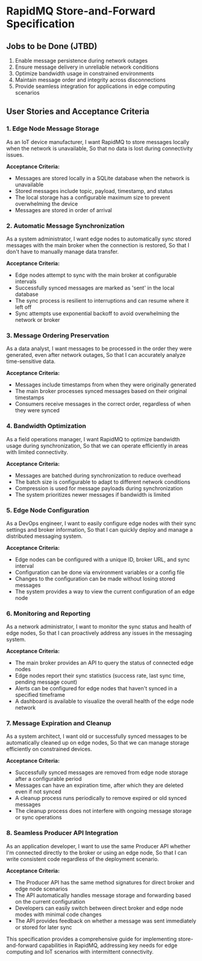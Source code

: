 # RapidMQ Store-and-Forward Specification

## Jobs to be Done (JTBD)

1. Enable message persistence during network outages
2. Ensure message delivery in unreliable network conditions
3. Optimize bandwidth usage in constrained environments
4. Maintain message order and integrity across disconnections
5. Provide seamless integration for applications in edge computing scenarios

## User Stories and Acceptance Criteria

### 1. Edge Node Message Storage

As an IoT device manufacturer,
I want RapidMQ to store messages locally when the network is unavailable,
So that no data is lost during connectivity issues.

**Acceptance Criteria:**
- Messages are stored locally in a SQLite database when the network is unavailable
- Stored messages include topic, payload, timestamp, and status
- The local storage has a configurable maximum size to prevent overwhelming the device
- Messages are stored in order of arrival

### 2. Automatic Message Synchronization

As a system administrator,
I want edge nodes to automatically sync stored messages with the main broker when the connection is restored,
So that I don't have to manually manage data transfer.

**Acceptance Criteria:**
- Edge nodes attempt to sync with the main broker at configurable intervals
- Successfully synced messages are marked as 'sent' in the local database
- The sync process is resilient to interruptions and can resume where it left off
- Sync attempts use exponential backoff to avoid overwhelming the network or broker

### 3. Message Ordering Preservation

As a data analyst,
I want messages to be processed in the order they were generated, even after network outages,
So that I can accurately analyze time-sensitive data.

**Acceptance Criteria:**
- Messages include timestamps from when they were originally generated
- The main broker processes synced messages based on their original timestamps
- Consumers receive messages in the correct order, regardless of when they were synced

### 4. Bandwidth Optimization

As a field operations manager,
I want RapidMQ to optimize bandwidth usage during synchronization,
So that we can operate efficiently in areas with limited connectivity.

**Acceptance Criteria:**
- Messages are batched during synchronization to reduce overhead
- The batch size is configurable to adapt to different network conditions
- Compression is used for message payloads during synchronization
- The system prioritizes newer messages if bandwidth is limited

### 5. Edge Node Configuration

As a DevOps engineer,
I want to easily configure edge nodes with their sync settings and broker information,
So that I can quickly deploy and manage a distributed messaging system.

**Acceptance Criteria:**
- Edge nodes can be configured with a unique ID, broker URL, and sync interval
- Configuration can be done via environment variables or a config file
- Changes to the configuration can be made without losing stored messages
- The system provides a way to view the current configuration of an edge node

### 6. Monitoring and Reporting

As a network administrator,
I want to monitor the sync status and health of edge nodes,
So that I can proactively address any issues in the messaging system.

**Acceptance Criteria:**
- The main broker provides an API to query the status of connected edge nodes
- Edge nodes report their sync statistics (success rate, last sync time, pending message count)
- Alerts can be configured for edge nodes that haven't synced in a specified timeframe
- A dashboard is available to visualize the overall health of the edge node network

### 7. Message Expiration and Cleanup

As a system architect,
I want old or successfully synced messages to be automatically cleaned up on edge nodes,
So that we can manage storage efficiently on constrained devices.

**Acceptance Criteria:**
- Successfully synced messages are removed from edge node storage after a configurable period
- Messages can have an expiration time, after which they are deleted even if not synced
- A cleanup process runs periodically to remove expired or old synced messages
- The cleanup process does not interfere with ongoing message storage or sync operations

### 8. Seamless Producer API Integration

As an application developer,
I want to use the same Producer API whether I'm connected directly to the broker or using an edge node,
So that I can write consistent code regardless of the deployment scenario.

**Acceptance Criteria:**
- The Producer API has the same method signatures for direct broker and edge node scenarios
- The API automatically handles message storage and forwarding based on the current configuration
- Developers can easily switch between direct broker and edge node modes with minimal code changes
- The API provides feedback on whether a message was sent immediately or stored for later sync

This specification provides a comprehensive guide for implementing store-and-forward capabilities in RapidMQ, addressing key needs for edge computing and IoT scenarios with intermittent connectivity.